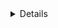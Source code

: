 <details class="mf-entity-entry">
<mf-entity-summary icon="buildings/arc-furnace/arc-furnace-icon.png">Arc furnace</mf-entity-summary>

![Preview](arc-furnace/arc-furnace-preview.png)

<table>
    <tr>
        <th>Default name</th>
        <td>"arc-furnace"</td>
    </tr>
    <tr>
        <th>Default type</th>
        <td>"furnace"</td>
    </tr>
    <tr>
        <th>Size</th>
        <td>5x5</td>
    </tr>
    <tr>
        <th>Frozen graphics</th>
        <td>no</td>
    </tr>
    <tr>
        <th>Sounds</th>
        <td>no</td>
    </tr>
    <tr>
        <th>Credits</th>
        <td><a href="https://www.figma.com/proto/y1IQG08ZG2jIeJ5sTyF4MP/Factorio-Buildings" target="_blank">Hurricane</a></td>
    </tr>
    <tr>
        <th>License</th>
        <td><a href="https://creativecommons.org/licenses/by/4.0/" target="_blank">CC BY</a></td>
    </tr>
</table>

### Minimal example

```lua
local ArcFurnaceFactory = require(MF.buildings .. "ArcFurnace")
local ArcFurnace = ArcFurnaceFactory()

ArcFurnace.EntityBuilder:new()
    :allowProductivity(true)
    :apply()

ArcFurnace.ItemBuilder:new():apply()

ArcFurnace.RecipeBuilder:new()
    :ingredients({
        { type = "item", name = "iron-plate", amount = 100 }
    })
    :apply()

ArcFurnace.TechnologyBuilder:new()
    :prerequisites({ "automation-science-pack" })
    :count(500)
    :ingredients({ { "automation-science-pack", 1 } })
    :time(60)
    :apply()
```

### Usage example

```lua
local ArcFurnaceFactory = require(MF.buildings .. "ArcFurnace")
local ArcFurnace = ArcFurnaceFactory()

ArcFurnace.EntityBuilder:new()
    :allowProductivity(true)
    :apply({
        crafting_categories = table.deepcopy(data.raw["furnace"]["electric-furnace"].crafting_categories)
    })

ArcFurnace.ItemBuilder:new():apply()

ArcFurnace.RecipeBuilder:new()
    :ingredients({
        { type = "item", name = "iron-plate", amount = 100 }
    })
    :apply()

ArcFurnace.TechnologyBuilder:new()
    :prerequisites({ "automation-science-pack" })
    :count(500)
    :ingredients({ { "automation-science-pack", 1 } })
    :time(60)
    :apply()
```

</details>